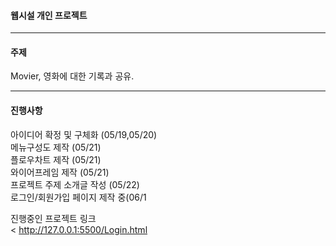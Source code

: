#### 웹시설 개인 프로젝트
---
#### 주제


Movier, 영화에 대한 기록과 공유.

---
#### 진행사항
아이디어 확정 및 구체화 (05/19,05/20)<br>
메뉴구성도 제작 (05/21)<br>
플로우차트 제작 (05/21)<br>
와이어프레임 제작 (05/21)<br>
프로젝트 주제 소개글 작성 (05/22) <br>
로그인/회원가입 페이지 제작 중(06/1

진행중인 프로젝트 링크<br>
<
http://127.0.0.1:5500/Login.html
